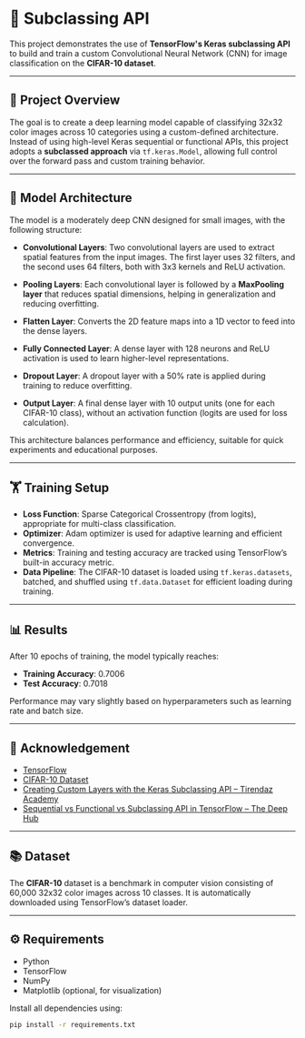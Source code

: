 # 🧠 Subclassing API

This project demonstrates the use of **TensorFlow's Keras subclassing API** to build and train a custom Convolutional Neural Network (CNN) for image classification on the **CIFAR-10 dataset**.

---

## 📌 Project Overview

The goal is to create a deep learning model capable of classifying 32x32 color images across 10 categories using a custom-defined architecture. Instead of using high-level Keras sequential or functional APIs, this project adopts a **subclassed approach** via `tf.keras.Model`, allowing full control over the forward pass and custom training behavior.

---

## 🧠 Model Architecture

The model is a moderately deep CNN designed for small images, with the following structure:

- **Convolutional Layers**: Two convolutional layers are used to extract spatial features from the input images. The first layer uses 32 filters, and the second uses 64 filters, both with 3x3 kernels and ReLU activation.
  
- **Pooling Layers**: Each convolutional layer is followed by a **MaxPooling layer** that reduces spatial dimensions, helping in generalization and reducing overfitting.

- **Flatten Layer**: Converts the 2D feature maps into a 1D vector to feed into the dense layers.

- **Fully Connected Layer**: A dense layer with 128 neurons and ReLU activation is used to learn higher-level representations.

- **Dropout Layer**: A dropout layer with a 50% rate is applied during training to reduce overfitting.

- **Output Layer**: A final dense layer with 10 output units (one for each CIFAR-10 class), without an activation function (logits are used for loss calculation).

This architecture balances performance and efficiency, suitable for quick experiments and educational purposes.

---

## 🏋️ Training Setup

- **Loss Function**: Sparse Categorical Crossentropy (from logits), appropriate for multi-class classification.
- **Optimizer**: Adam optimizer is used for adaptive learning and efficient convergence.
- **Metrics**: Training and testing accuracy are tracked using TensorFlow’s built-in accuracy metric.
- **Data Pipeline**: The CIFAR-10 dataset is loaded using `tf.keras.datasets`, batched, and shuffled using `tf.data.Dataset` for efficient loading during training.

---

## 📊 Results

After 10 epochs of training, the model typically reaches:

- **Training Accuracy**: 0.7006
- **Test Accuracy**: 0.7018 

Performance may vary slightly based on hyperparameters such as learning rate and batch size.

---

## 📂 Acknowledgement
- [TensorFlow](https://www.tensorflow.org/)
- [CIFAR-10 Dataset](https://www.cs.toronto.edu/~kriz/cifar.html)
- [Creating Custom Layers with the Keras Subclassing API – Tirendaz Academy](https://tirendazacademy.medium.com/creating-custom-layers-with-the-keras-subclassing-api-c84f6ee4bdaf)
- [Sequential vs Functional vs Subclassing API in TensorFlow – The Deep Hub](https://medium.com/thedeephub/sequential-vs-functional-vs-subclassing-api-in-tensorflow-8bfcfe91859d)


---

## 📚 Dataset

The **CIFAR-10** dataset is a benchmark in computer vision consisting of 60,000 32x32 color images across 10 classes. It is automatically downloaded using TensorFlow’s dataset loader.

---

## ⚙️ Requirements

- Python
- TensorFlow
- NumPy
- Matplotlib (optional, for visualization)

Install all dependencies using:

```bash
pip install -r requirements.txt

